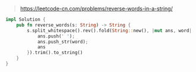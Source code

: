 > https://leetcode-cn.com/problems/reverse-words-in-a-string/

``` rust
impl Solution {
    pub fn reverse_words(s: String) -> String {
        s.split_whitespace().rev().fold(String::new(), |mut ans, word| {
            ans.push(' ');
            ans.push_str(word);
            ans
        }).trim().to_string()
    }
}
```